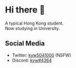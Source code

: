 [1]: https://twitter.com/kyw5041000
[2]: https://dsc.bio/kyw
# Hi there 👋

<!--
**kyw504100/kyw504100** is a ✨ _special_ ✨ repository because its `README.md` (this file) appears on your GitHub profile.

Here are some ideas to get you started:

- 🔭 I’m currently working on ...
- 🌱 I’m currently learning ...
- 👯 I’m looking to collaborate on ...
- 🤔 I’m looking for help with ...
- 💬 Ask me about ...
- 📫 How to reach me: ...
- 😄 Pronouns: ...
- ⚡ Fun fact: ...
-->
A typical Hong Kong student.<br>
Now studying in University.
<!--## Languages

Only basic HTML(***4***) and JavaScript<br>
​ <br>
Do you guys still use the <​FONT​> tag? <br>
​ <br>
What? How about CSS?
### None.

## Others

Basic SQL and Excel functions, nothing fancy.-->

## Social Media

+ Twitter: [kyw5041000][1] (NSFW)
+ Discord: [kyw#4364][2]
